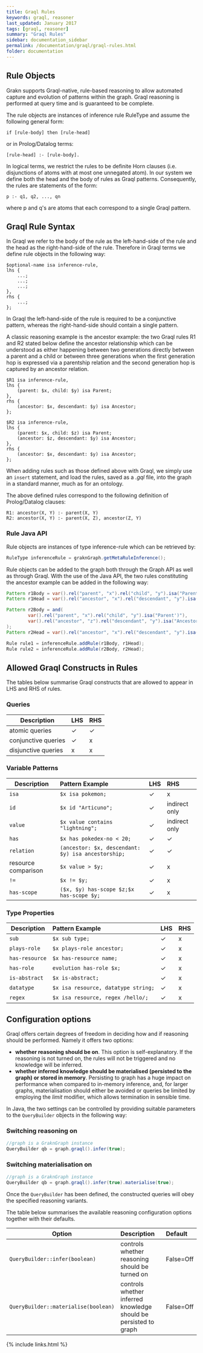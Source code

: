 ```yaml
---
title: Graql Rules
keywords: graql, reasoner
last_updated: January 2017
tags: [graql, reasoner]
summary: "Graql Rules"
sidebar: documentation_sidebar
permalink: /documentation/graql/graql-rules.html
folder: documentation
---
```


## Rule Objects
Grakn supports Graql-native, rule-based reasoning to allow automated capture and evolution of patterns within the graph. Graql reasoning is performed at query time and is guaranteed to be complete.

The rule objects are instances of inference rule RuleType and assume the following general form:

```
if [rule-body] then [rule-head]
```
or in Prolog/Datalog terms:

```
[rule-head] :- [rule-body].
```

In logical terms, we restrict the rules to be definite Horn clauses (i.e. disjunctions of atoms with at most one unnegated atom). In our system we define both the head and the body of rules as Graql patterns. Consequently, the rules are statements of the form:

```
p :- q1, q2, ..., qn
```

where p and q's are atoms that each correspond to a single Graql pattern.

## Graql Rule Syntax
In Graql we refer to the body of the rule as the left-hand-side of the rule and the head as the right-hand-side of the rule. Therefore in Graql terms we define rule objects in the following way:

```graql
$optional-name isa inference-rule,
lhs {
    ...;
    ...;
    ...;
},
rhs {
    ...;
};
```

In Graql the left-hand-side of the rule is required to be a conjunctive pattern, whereas the right-hand-side should contain a single pattern.

A classic reasoning example is the ancestor example: the two Graql rules R1 and R2 stated below define the ancestor relationship which can be understood as either happening between two generations directly between a parent and a child or between three generations when the first generation hop is expressed via a parentship relation and the second generation hop is captured by an ancestor relation.

```graql
$R1 isa inference-rule,
lhs {
    (parent: $x, child: $y) isa Parent;
},
rhs {
    (ancestor: $x, descendant: $y) isa Ancestor;
};

$R2 isa inference-rule,
lhs {
    (parent: $x, child: $z) isa Parent;
    (ancestor: $z, descendant: $y) isa Ancestor;
},
rhs {
    (ancestor: $x, descendant: $y) isa Ancestor;
};
```

When adding rules such as those defined above with Graql, we simply use an `insert` statement, and load the rules, saved as a *.gql* file, into the graph in a standard manner, much as for an ontology. 

The above defined rules correspond to the following definition of Prolog/Datalog clauses:

```
R1: ancestor(X, Y) :- parent(X, Y)  
R2: ancestor(X, Y) :- parent(X, Z), ancestor(Z, Y)
```

### Rule Java API
Rule objects are instances of type inference-rule which can be retrieved by:

```java
RuleType inferenceRule = graknGraph.getMetaRuleInference();
```

Rule objects can be added to the graph both through the Graph API as well as through Graql. With the use of the Java API, the two rules constituting the ancestor example can be added in the following way:

```java
Pattern r1Body = var().rel("parent", "x").rel("child", "y").isa("Parent");
Pattern r1Head = var().rel("ancestor", "x").rel("descendant", "y").isa("Ancestor");

Pattern r2Body = and(
        var().rel("parent", "x").rel("child", "y").isa("Parent')"),
        var().rel("ancestor", "z").rel("descendant", "y").isa("Ancestor")
);
Pattern r2Head = var().rel("ancestor", "x").rel("descendant", "y").isa("Ancestor");

Rule rule1 = inferenceRule.addRule(r1Body, r1Head);
Rule rule2 = inferenceRule.addRule(r2Body, r2Head);
```

## Allowed Graql Constructs in Rules
The tables below summarise Graql constructs that are allowed to appear in LHS
and RHS of rules.   

### Queries

| Description        | LHS | RHS
| -------------------- |:--|:--|
| atomic queries | ✓ | ✓ |
| conjunctive queries        | ✓ | x |
| disjunctive queries        | x | x |  

### Variable Patterns

| Description        | Pattern Example           | LHS | RHS
| -------------------- |:--- |:--|:--|
| `isa` | `$x isa pokemon;` | ✓ | x |
| `id`  | `$x id "Articuno";` | ✓ | indirect only  |
| `value` | `$x value contains "lightning";`  | ✓ | indirect only  |
| `has` | `$x has pokedex-no < 20;` | ✓ | ✓ |
| `relation` | `(ancestor: $x, descendant: $y) isa ancestorship;` | ✓ | ✓ |
| resource comparison | `$x value > $y;`  | ✓ | x |
| `!=` | `$x != $y;` | ✓ | x |
| `has-scope` | `($x, $y) has-scope $z;$x has-scope $y;`  | ✓ | x |

### Type Properties

| Description        | Pattern Example   | LHS | RHS
| -------------------- |:---|:--|:--|
| `sub`        | `$x sub type;` | ✓| x |
| `plays-role` | `$x plays-role ancestor;` |✓| x |
| `has-resource`        | `$x has-resource name;` | ✓ | x |  
| `has-role`   | `evolution has-role $x;` | ✓ | x |
| `is-abstract` | `$x is-abstract;` | ✓ | x |
| `datatype` | `$x isa resource, datatype string;` | ✓| x |
| `regex` | `$x isa resource, regex /hello/;` | ✓ | x |

## Configuration options
Graql offers certain degrees of freedom in deciding how and if reasoning should be performed. Namely it offers two options:

* **whether reasoning should be on**. This option is self-explanatory. If the reasoning is not turned on, the rules will not be triggered and no knowledge will be inferred. 
* **whether inferred knowledge should be materialised (persisted to the graph) or stored in memory**. Persisting to graph has a huge impact on performance when compared to in-memory inference, and, for larger graphs, materialisation should either be avoided or queries be limited by employing the _limit_ modifier, which allows termination in sensible time.

In Java, the two settings can be controlled by providing suitable parameters to the `QueryBuilder` objects in the following way:

### Switching reasoning on

```java
//graph is a GraknGraph instance
QueryBuilder qb = graph.graql().infer(true);
```

### Switching materialisation on

```java
//graph is a GraknGraph instance
QueryBuilder qb = graph.graql().infer(true).materialise(true);
```

Once the `QueryBuilder` has been defined, the constructed queries will obey the specified reasoning variants.
    
The table below summarises the available reasoning configuration options together with their defaults.

| Option       | Description | Default
| -------------------- |:--|:--|
| `QueryBuilder::infer(boolean)` | controls whether reasoning should be turned on | False=Off |
| `QueryBuilder::materialise(boolean)`       | controls whether inferred knowledge should be persisted to graph | False=Off |

{% include links.html %}
